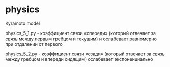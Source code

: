 # physics
Kyramoto model

physics_5_1.py - коэффициент связи «спереди» (который отвечает за связь между первым гребцом и текущим) и ослабевает равномерно при отдалении от первого

physics_5_2.py - коэффициент связи «сзади» (который отвечает за связь между гребцом и впереди сидящим) ослабевает экспоненциально 
